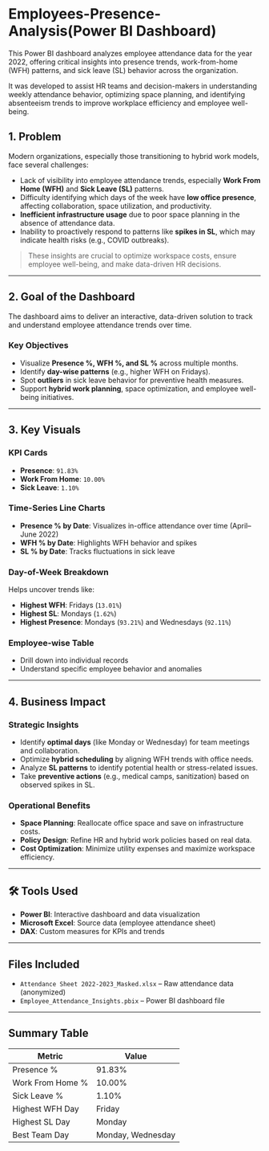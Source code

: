 # Employees-Presence-Analysis(Power BI Dashboard)

This Power BI dashboard analyzes employee attendance data for the year 2022, offering critical insights into presence trends, work-from-home (WFH) patterns, and sick leave (SL) behavior across the organization. 

It was developed to assist HR teams and decision-makers in understanding weekly attendance behavior, optimizing space planning, and identifying absenteeism trends to improve workplace efficiency and employee well-being.


##  1. Problem

Modern organizations, especially those transitioning to hybrid work models, face several challenges:

- Lack of visibility into employee attendance trends, especially **Work From Home (WFH)** and **Sick Leave (SL)** patterns.
- Difficulty identifying which days of the week have **low office presence**, affecting collaboration, space utilization, and productivity.
- **Inefficient infrastructure usage** due to poor space planning in the absence of attendance data.
- Inability to proactively respond to patterns like **spikes in SL**, which may indicate health risks (e.g., COVID outbreaks).

> These insights are crucial to optimize workspace costs, ensure employee well-being, and make data-driven HR decisions.

---

##  2. Goal of the Dashboard

The dashboard aims to deliver an interactive, data-driven solution to track and understand employee attendance trends over time.

###  Key Objectives

- Visualize **Presence %, WFH %, and SL %** across multiple months.
- Identify **day-wise patterns** (e.g., higher WFH on Fridays).
- Spot **outliers** in sick leave behavior for preventive health measures.
- Support **hybrid work planning**, space optimization, and employee well-being initiatives.

---

##  3. Key Visuals

###  KPI Cards
- **Presence**: `91.83%`
- **Work From Home**: `10.00%`
- **Sick Leave**: `1.10%`

###  Time-Series Line Charts
- **Presence % by Date**: Visualizes in-office attendance over time (April–June 2022)
- **WFH % by Date**: Highlights WFH behavior and spikes
- **SL % by Date**: Tracks fluctuations in sick leave

###  Day-of-Week Breakdown
Helps uncover trends like:
- **Highest WFH**: Fridays (`13.01%`)
- **Highest SL**: Mondays (`1.62%`)
- **Highest Presence**: Mondays (`93.21%`) and Wednesdays (`92.11%`)

###  Employee-wise Table
- Drill down into individual records
- Understand specific employee behavior and anomalies

---

##  4. Business Impact

###  Strategic Insights
- Identify **optimal days** (like Monday or Wednesday) for team meetings and collaboration.
- Optimize **hybrid scheduling** by aligning WFH trends with office needs.
- Analyze **SL patterns** to identify potential health or stress-related issues.
- Take **preventive actions** (e.g., medical camps, sanitization) based on observed spikes in SL.

###  Operational Benefits
- **Space Planning**: Reallocate office space and save on infrastructure costs.
- **Policy Design**: Refine HR and hybrid work policies based on real data.
- **Cost Optimization**: Minimize utility expenses and maximize workspace efficiency.

---

## 🛠 Tools Used

- **Power BI**: Interactive dashboard and data visualization
- **Microsoft Excel**: Source data (employee attendance sheet)
- **DAX**: Custom measures for KPIs and trends

---

##  Files Included

- `Attendance Sheet 2022-2023_Masked.xlsx` – Raw attendance data (anonymized)
- `Employee_Attendance_Insights.pbix` – Power BI dashboard file

---

##  Summary Table

| Metric             | Value      |
|--------------------|------------|
| Presence %         | 91.83%     |
| Work From Home %   | 10.00%     |
| Sick Leave %       | 1.10%      |
| Highest WFH Day    | Friday     |
| Highest SL Day     | Monday     |
| Best Team Day      | Monday, Wednesday |




